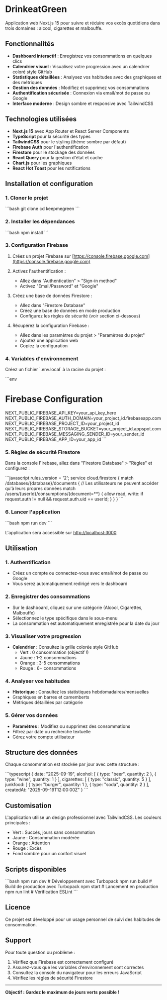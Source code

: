 # DrinkeatGreen

Application web Next.js 15 pour suivre et réduire vos excès quotidiens dans trois domaines : alcool, cigarettes et malbouffe.

## Fonctionnalités

- **Dashboard interactif** : Enregistrez vos consommations en quelques clics
- **Calendrier visuel** : Visualisez votre progression avec un calendrier coloré style GitHub
- **Statistiques détaillées** : Analysez vos habitudes avec des graphiques et des métriques
- **Gestion des données** : Modifiez et supprimez vos consommations
- **Authentification sécurisée** : Connexion via email/mot de passe ou Google
- **Interface moderne** : Design sombre et responsive avec TailwindCSS

## Technologies utilisées

- **Next.js 15** avec App Router et React Server Components
- **TypeScript** pour la sécurité des types
- **TailwindCSS** pour le styling (thème sombre par défaut)
- **Firebase Auth** pour l'authentification
- **Firestore** pour le stockage des données
- **React Query** pour la gestion d'état et cache
- **Chart.js** pour les graphiques
- **React Hot Toast** pour les notifications

## Installation et configuration

### 1. Cloner le projet

\`\`\`bash
git clone <url-du-repo>
cd keepmegreen
\`\`\`

### 2. Installer les dépendances

\`\`\`bash
npm install
\`\`\`

### 3. Configuration Firebase

1. Créez un projet Firebase sur [https://console.firebase.google.com](https://console.firebase.google.com)

2. Activez l'authentification :
   - Allez dans "Authentication" > "Sign-in method"
   - Activez "Email/Password" et "Google"

3. Créez une base de données Firestore :
   - Allez dans "Firestore Database"
   - Créez une base de données en mode production
   - Configurez les règles de sécurité (voir section ci-dessous)

4. Récupérez la configuration Firebase :
   - Allez dans les paramètres du projet > "Paramètres du projet"
   - Ajoutez une application web
   - Copiez la configuration

### 4. Variables d'environnement

Créez un fichier \`.env.local\` à la racine du projet :

\`\`\`env
# Firebase Configuration
NEXT_PUBLIC_FIREBASE_API_KEY=your_api_key_here
NEXT_PUBLIC_FIREBASE_AUTH_DOMAIN=your_project_id.firebaseapp.com
NEXT_PUBLIC_FIREBASE_PROJECT_ID=your_project_id
NEXT_PUBLIC_FIREBASE_STORAGE_BUCKET=your_project_id.appspot.com
NEXT_PUBLIC_FIREBASE_MESSAGING_SENDER_ID=your_sender_id
NEXT_PUBLIC_FIREBASE_APP_ID=your_app_id
\`\`\`

### 5. Règles de sécurité Firestore

Dans la console Firebase, allez dans "Firestore Database" > "Règles" et configurez :

\`\`\`javascript
rules_version = '2';
service cloud.firestore {
  match /databases/{database}/documents {
    // Les utilisateurs ne peuvent accéder qu'à leurs propres données
    match /users/{userId}/consumptions/{document=**} {
      allow read, write: if request.auth != null && request.auth.uid == userId;
    }
  }
}
\`\`\`

### 6. Lancer l'application

\`\`\`bash
npm run dev
\`\`\`

L'application sera accessible sur [http://localhost:3000](http://localhost:3000)

## Utilisation

### 1. Authentification
- Créez un compte ou connectez-vous avec email/mot de passe ou Google
- Vous serez automatiquement redirigé vers le dashboard

### 2. Enregistrer des consommations
- Sur le dashboard, cliquez sur une catégorie (Alcool, Cigarettes, Malbouffe)
- Sélectionnez le type spécifique dans le sous-menu
- La consommation est automatiquement enregistrée pour la date du jour

### 3. Visualiser votre progression
- **Calendrier** : Consultez la grille colorée style GitHub
  - Vert : 0 consommation (objectif !)
  - Jaune : 1-2 consommations
  - Orange : 3-5 consommations
  - Rouge : 6+ consommations

### 4. Analyser vos habitudes
- **Historique** : Consultez les statistiques hebdomadaires/mensuelles
- Graphiques en barres et camemberts
- Métriques détaillées par catégorie

### 5. Gérer vos données
- **Paramètres** : Modifiez ou supprimez des consommations
- Filtrez par date ou recherche textuelle
- Gérez votre compte utilisateur

## Structure des données

Chaque consommation est stockée par jour avec cette structure :

\`\`\`typescript
{
  date: "2025-09-19",
  alcohol: [
    { type: "beer", quantity: 2 },
    { type: "wine", quantity: 1 }
  ],
  cigarettes: [
    { type: "classic", quantity: 5 }
  ],
  junkfood: [
    { type: "burger", quantity: 1 },
    { type: "soda", quantity: 2 }
  ],
  createdAt: "2025-09-19T12:00:00Z"
}
\`\`\`

## Customisation

L'application utilise un design professionnel avec TailwindCSS. Les couleurs principales :
- Vert : Succès, jours sans consommation
- Jaune : Consommation modérée  
- Orange : Attention
- Rouge : Excès
- Fond sombre pour un confort visuel

## Scripts disponibles

\`\`\`bash
npm run dev          # Développement avec Turbopack
npm run build        # Build de production avec Turbopack
npm start            # Lancement en production
npm run lint         # Vérification ESLint
\`\`\`

## Licence

Ce projet est développé pour un usage personnel de suivi des habitudes de consommation.

## Support

Pour toute question ou problème :
1. Vérifiez que Firebase est correctement configuré
2. Assurez-vous que les variables d'environnement sont correctes
3. Consultez la console du navigateur pour les erreurs JavaScript
4. Vérifiez les règles de sécurité Firestore

---

**Objectif : Gardez le maximum de jours verts possible !**